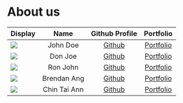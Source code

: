 # About us

| Display                                             |    Name     |           Github Profile           |             Portfolio             |
| --------------------------------------------------- | :---------: | :--------------------------------: | :-------------------------------: |
| ![](https://via.placeholder.com/100.png?text=Photo) |  John Doe   |   [Github](https://github.com/)    | [Portfolio](docs/team/johndoe.md) |
| ![](https://via.placeholder.com/100.png?text=Photo) |   Don Joe   |   [Github](https://github.com/)    | [Portfolio](docs/team/johndoe.md) |
| ![](https://via.placeholder.com/100.png?text=Photo) |  Ron John   |   [Github](https://github.com/)    | [Portfolio](docs/team/johndoe.md) |
| ![](https://via.placeholder.com/100.png?text=Photo) | Brendan Ang | [Github](https://github.com/bbawj) | [Portfolio](docs/team/brendan.md) |
| ![](https://via.placeholder.com/100.png?text=Photo) | Chin Tai Ann | [Github](https://github.com/chintaiann) | [Portfolio](docs/team/chintaiann.md) |

